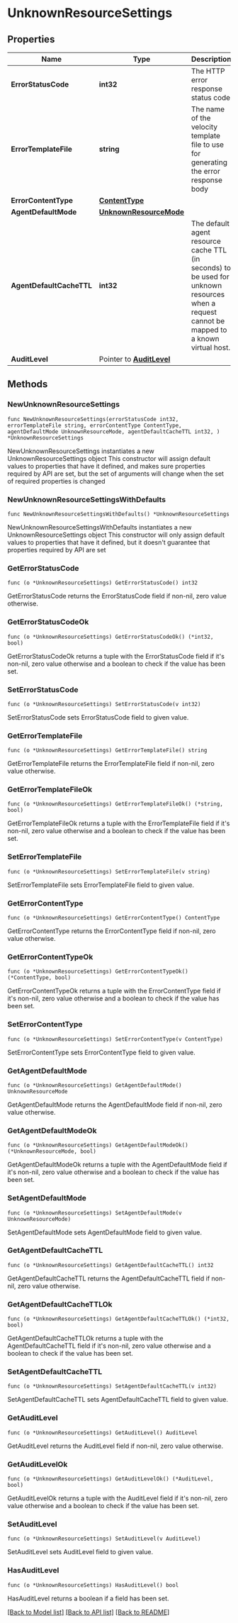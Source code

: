 # UnknownResourceSettings

## Properties

Name | Type | Description | Notes
------------ | ------------- | ------------- | -------------
**ErrorStatusCode** | **int32** | The HTTP error response status code | 
**ErrorTemplateFile** | **string** | The name of the velocity template file to use for generating the error response body | 
**ErrorContentType** | [**ContentType**](ContentType.md) |  | 
**AgentDefaultMode** | [**UnknownResourceMode**](UnknownResourceMode.md) |  | 
**AgentDefaultCacheTTL** | **int32** | The default agent resource cache TTL (in seconds) to be used for unknown resources when a request cannot be mapped to a known virtual host. | 
**AuditLevel** | Pointer to [**AuditLevel**](AuditLevel.md) |  | [optional] 

## Methods

### NewUnknownResourceSettings

`func NewUnknownResourceSettings(errorStatusCode int32, errorTemplateFile string, errorContentType ContentType, agentDefaultMode UnknownResourceMode, agentDefaultCacheTTL int32, ) *UnknownResourceSettings`

NewUnknownResourceSettings instantiates a new UnknownResourceSettings object
This constructor will assign default values to properties that have it defined,
and makes sure properties required by API are set, but the set of arguments
will change when the set of required properties is changed

### NewUnknownResourceSettingsWithDefaults

`func NewUnknownResourceSettingsWithDefaults() *UnknownResourceSettings`

NewUnknownResourceSettingsWithDefaults instantiates a new UnknownResourceSettings object
This constructor will only assign default values to properties that have it defined,
but it doesn't guarantee that properties required by API are set

### GetErrorStatusCode

`func (o *UnknownResourceSettings) GetErrorStatusCode() int32`

GetErrorStatusCode returns the ErrorStatusCode field if non-nil, zero value otherwise.

### GetErrorStatusCodeOk

`func (o *UnknownResourceSettings) GetErrorStatusCodeOk() (*int32, bool)`

GetErrorStatusCodeOk returns a tuple with the ErrorStatusCode field if it's non-nil, zero value otherwise
and a boolean to check if the value has been set.

### SetErrorStatusCode

`func (o *UnknownResourceSettings) SetErrorStatusCode(v int32)`

SetErrorStatusCode sets ErrorStatusCode field to given value.


### GetErrorTemplateFile

`func (o *UnknownResourceSettings) GetErrorTemplateFile() string`

GetErrorTemplateFile returns the ErrorTemplateFile field if non-nil, zero value otherwise.

### GetErrorTemplateFileOk

`func (o *UnknownResourceSettings) GetErrorTemplateFileOk() (*string, bool)`

GetErrorTemplateFileOk returns a tuple with the ErrorTemplateFile field if it's non-nil, zero value otherwise
and a boolean to check if the value has been set.

### SetErrorTemplateFile

`func (o *UnknownResourceSettings) SetErrorTemplateFile(v string)`

SetErrorTemplateFile sets ErrorTemplateFile field to given value.


### GetErrorContentType

`func (o *UnknownResourceSettings) GetErrorContentType() ContentType`

GetErrorContentType returns the ErrorContentType field if non-nil, zero value otherwise.

### GetErrorContentTypeOk

`func (o *UnknownResourceSettings) GetErrorContentTypeOk() (*ContentType, bool)`

GetErrorContentTypeOk returns a tuple with the ErrorContentType field if it's non-nil, zero value otherwise
and a boolean to check if the value has been set.

### SetErrorContentType

`func (o *UnknownResourceSettings) SetErrorContentType(v ContentType)`

SetErrorContentType sets ErrorContentType field to given value.


### GetAgentDefaultMode

`func (o *UnknownResourceSettings) GetAgentDefaultMode() UnknownResourceMode`

GetAgentDefaultMode returns the AgentDefaultMode field if non-nil, zero value otherwise.

### GetAgentDefaultModeOk

`func (o *UnknownResourceSettings) GetAgentDefaultModeOk() (*UnknownResourceMode, bool)`

GetAgentDefaultModeOk returns a tuple with the AgentDefaultMode field if it's non-nil, zero value otherwise
and a boolean to check if the value has been set.

### SetAgentDefaultMode

`func (o *UnknownResourceSettings) SetAgentDefaultMode(v UnknownResourceMode)`

SetAgentDefaultMode sets AgentDefaultMode field to given value.


### GetAgentDefaultCacheTTL

`func (o *UnknownResourceSettings) GetAgentDefaultCacheTTL() int32`

GetAgentDefaultCacheTTL returns the AgentDefaultCacheTTL field if non-nil, zero value otherwise.

### GetAgentDefaultCacheTTLOk

`func (o *UnknownResourceSettings) GetAgentDefaultCacheTTLOk() (*int32, bool)`

GetAgentDefaultCacheTTLOk returns a tuple with the AgentDefaultCacheTTL field if it's non-nil, zero value otherwise
and a boolean to check if the value has been set.

### SetAgentDefaultCacheTTL

`func (o *UnknownResourceSettings) SetAgentDefaultCacheTTL(v int32)`

SetAgentDefaultCacheTTL sets AgentDefaultCacheTTL field to given value.


### GetAuditLevel

`func (o *UnknownResourceSettings) GetAuditLevel() AuditLevel`

GetAuditLevel returns the AuditLevel field if non-nil, zero value otherwise.

### GetAuditLevelOk

`func (o *UnknownResourceSettings) GetAuditLevelOk() (*AuditLevel, bool)`

GetAuditLevelOk returns a tuple with the AuditLevel field if it's non-nil, zero value otherwise
and a boolean to check if the value has been set.

### SetAuditLevel

`func (o *UnknownResourceSettings) SetAuditLevel(v AuditLevel)`

SetAuditLevel sets AuditLevel field to given value.

### HasAuditLevel

`func (o *UnknownResourceSettings) HasAuditLevel() bool`

HasAuditLevel returns a boolean if a field has been set.


[[Back to Model list]](../README.md#documentation-for-models) [[Back to API list]](../README.md#documentation-for-api-endpoints) [[Back to README]](../README.md)


